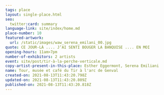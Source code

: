```yaml
---
tags: place
layout: single-place.html
seo:
  twitter:card: summary
language-link: site/index/home.md
place-number: 10
featured-artwork:
  url: /static/images/waw_serena_emilani_00.jpg
quote: CE JOUR-LÀ .... J’AI SENTI BOUGER LA BANQUISE .... EN MOI
opening-hours: 11am>7pm
number-of-exhibitors: 2 artists
event: site/post/tir-à-la-perche-verticale.md
copy-artist-present-in-this-place: Esther Eggermont, Serena Emiliani
name: Tour, musée et café du Tir à l'arc de Genval
created-on: 2021-08-13T11:43:20.798Z
updated-on: 2021-08-13T11:43:20.809Z
published-on: 2021-08-13T11:43:20.818Z
---
```

